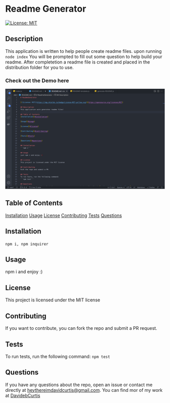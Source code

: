 # Readme Generator

[![License: MIT](https://img.shields.io/badge/License-MIT-yellow.svg)](https://opensource.org/licenses/MIT)

## Description

This application is written to help people create readme files. upon running ` node index` You will be prompted to fill out some question to help build your readme. After completetion a readme file is created and placed in the distribution folder for you to use.

### Check out the Demo here

[![Alt text](./assets/DemoSS.png)](https://www.youtube.com/watch?v=ZFtbmmXXKmM)

## Table of Contents

[Installation](#installation)
[Usage](#usage)
[License](#license)
[Contributing](#contributing)
[Tests](#tests)
[Questions](#questions)

## Installation

`npm i, npm inquirer`

## Usage

npm i and enjoy :)

## License

This project is licensed under the MIT license

## Contributing

If you want to contribute, you can fork the repo and submit a PR request.

## Tests

To run tests, run the following command:
`npm test`

## Questions

If you have any questions about the repo, open an issue or contact me directly at [heythereimdavidcurtis@gmail.com](mailto:heythereimdavidcurtis@gmail.com). You can find mor of my work at [DavidebCurtis](https://github.com/DavidebCurtis)
